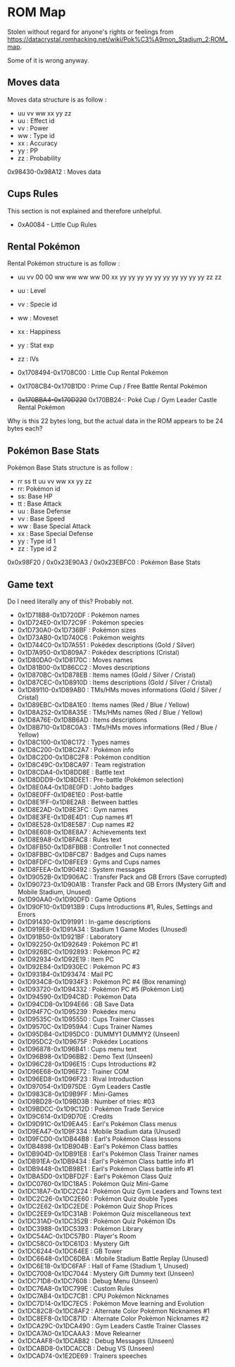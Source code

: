 # ROM Map

Stolen without regard for anyone's rights or feelings from https://datacrystal.romhacking.net/wiki/Pok%C3%A9mon_Stadium_2:ROM_map. 

Some of it is wrong anyway.

## Moves data
Moves data structure is as follow :
* uu vv ww xx yy zz
* uu : Effect id
* vv : Power
* ww : Type id
* xx : Accuracy
* yy : PP
* zz : Probability

0x98430-0x98A12 : Moves data

## Cups Rules

This section is not explained and therefore unhelpful.

* 0xA0084 - Little Cup Rules


## Rental Pokémon

Rental Pokémon structure is as follow :
* uu vv 00 00 ww ww ww ww 00 xx yy yy yy yy yy yy yy yy yy yy zz zz
* uu : Level
* vv : Specie id
* ww : Moveset
* xx : Happiness
* yy : Stat exp
* zz : IVs

* 0x1708494-0x1708C00 : Little Cup Rental Pokémon
* 0x1708CB4-0x170B1D0 : Prime Cup / Free Battle Rental Pokémon
* ~~0x170BBA4-0x170D220~~ 0x170BB24-: Poké Cup / Gym Leader Castle Rental Pokémon

Why is this 22 bytes long, but the actual data in the ROM appears to be 24 bytes each?

## Pokémon Base Stats

Pokémon Base Stats structure is as follow :
* rr ss tt uu vv ww xx yy zz
* rr: Pokémon id
* ss: Base HP
* tt : Base Attack
* uu : Base Defense
* vv : Base Speed
* ww : Base Special Attack
* xx : Base Special Defense
* yy : Type id 1
* zz : Type id 2

0x0x98F20 / 0x0x23E90A3 / 0x0x23EBFC0 : Pokémon Base Stats

## Game text

Do I need literally any of this? Probably not.

* 0x1D718B8-0x1D720DF : Pokémon names
* 0x1D724E0-0x1D72C9F : Pokémon species
* 0x1D730A0-0x1D736BF : Pokémon sizes
* 0x1D73AB0-0x1D740C6 : Pokémon weights
* 0x1D744C0-0x1D7A551 : Pokédex descriptions (Gold / Silver)
* 0x1D7A950-0x1D809A7 : Pokédex descriptions (Cristal)
* 0x1D80DA0-0x1D8170C : Moves names
* 0x1D81B00-0x1D86CC2 : Moves descriptions
* 0x1D870BC-0x1D878EB : Items names (Gold / Silver / Cristal)
* 0x1D87CEC-0x1D8910D : Items descriptions (Gold / Silver / Cristal)
* 0x1D89110-0x1D89AB0 : TMs/HMs moves informations (Gold / Silver / Cristal)
* 0x1D89EBC-0x1D8A1E0 : Items names (Red / Blue / Yellow)
* 0x1D8A252-0x1D8A35E : TMs/HMs names (Red / Blue / Yellow)
* 0x1D8A76E-0x1D8B6AD : Items descriptions
* 0x1D8B710-0x1D8C0A3 : TMs/HMs moves informations (Red / Blue / Yellow)
* 0x1D8C100-0x1D8C172 : Types names
* 0x1D8C200-0x1D8C2A7 : Pokémon info
* 0x1D8C2D0-0x1D8C2F8 : Pokémon condition
* 0x1D8C49C-0x1D8CA97 : Team registration
* 0x1D8CDA4-0x1D8DD8E : Battle text
* 0x1D8DDD9-0x1D8DEE1 : Pre-battle (Pokémon selection)
* 0x1D8E0A4-0x1D8E0FD : Johto badges
* 0x1D8E0FF-0x1D8E1E0 : Post-battle
* 0x1D8E1FF-0x1D8E2AB : Between battles
* 0x1D8E2AD-0x1D8E3FC : Gym names
* 0x1D8E3FE-0x1D8E4D1 : Cup names #1
* 0x1D8E528-0x1D8E5B7 : Cup names #2
* 0x1D8E608-0x1D8E8A7 : Achievements text
* 0x1D8E9A8-0x1D8FAC8 : Rules text
* 0x1D8FB50-0x1D8FBBB : Controller 1 not connected
* 0x1D8FBBC-0x1D8FCB7 : Badges and Cups names
* 0x1D8FDFC-0x1D8FEE9 : Gyms and Cups names
* 0x1D8FEEA-0x1D90492 : System messages
* 0x1D9052B-0x1D906AC : Transfer Pack and GB Errors (Save corrupted)
* 0x1D90723-0x1D90A1B : Transfer Pack and GB Errors (Mystery Gift and Mobile Stadium, Unused)
* 0x1D90AA0-0x1D90DFD : Game Options
* 0x1D90F10-0x1D913B9 : Cups Introductions #1, Rules, Settings and Errors
* 0x1D91430-0x1D91991 : In-game descriptions
* 0x1D919E8-0x1D91A34 : Stadium 1 Game Modes (Unused)
* 0x1D91B50-0x1D921BF : Laboratory
* 0x1D92250-0x1D92649 : Pokémon PC #1
* 0x1D926BC-0x1D92893 : Pokémon PC #2
* 0x1D92934-0x1D92E19 : Item PC
* 0x1D92E84-0x1D930EC : Pokémon PC #3
* 0x1D93184-0x1D93474 : Mail PC
* 0x1D934C8-0x1D934F3 : Pokémon PC #4 (Box renaming)
* 0x1D93720-0x1D94332 : Pokémon PC #5 (Pokémon List)
* 0x1D94590-0x1D94C8D : Pokémon Data
* 0x1D94CD8-0x1D94E66 : GB Save Data
* 0x1D94F7C-0x1D95239 : Pokédex menu
* 0x1D9535C-0x1D95550 : Cups Trainer Classes
* 0x1D9570C-0x1D959A4 : Cups Trainer Names
* 0x1D95DB4-0x1D95DC0 : DUMMY1 DUMMY2 (Unseen)
* 0x1D95DC2-0x1D9675F : Pokédex Locations
* 0x1D96878-0x1D96B41 : Cups menu text
* 0x1D96B98-0x1D96BB2 : Demo Text (Unseen)
* 0x1D96C28-0x1D96E15 : Cups Introductions #2
* 0x1D96E68-0x1D96E72 : Trainer COM
* 0x1D96ED8-0x1D96F23 : Rival Introduction
* 0x1D97054-0x1D975DE : Gym Leaders Castle
* 0x1D983C8-0x1D9B9FF : Mini-Games
* 0x1D9BD28-0x1D9BD3B : Number of tries: #03
* 0x1D9BDCC-0x1D9C12D : Pokémon Trade Service
* 0x1D9C614-0x1D9D70E : Credits
* 0x1D9D91C-0x1D9EA45 : Earl's Pokémon Class menus
* 0x1D9EA47-0x1D9F334 : Mobile Stadium data (Unused)
* 0x1D9FCD0-0x1DB44B8 : Earl's Pokémon Class lessons
* 0x1DB4898-0x1DB904B : Earl's Pokémon Class battles
* 0x1DB904D-0x1DB91E8 : Earl's Pokémon Class Trainer names
* 0x1DB91EA-0x1DB9434 : Earl's Pokémon Class battle info #1
* 0x1DB9448-0x1DB98E1 : Earl's Pokémon Class battle info #1
* 0x1DBA5D0-0x1DBFD2F : Earl's Pokémon Class Quiz
* 0x1DC0760-0x1DC18A5 : Pokémon Quiz Mini-Game
* 0x1DC18A7-0x1DC2C24 : Pokémon Quiz Gym Leaders and Towns text
* 0x1DC2C26-0x1DC2E60 : Pokémon Quiz double Types
* 0x1DC2E62-0x1DC2EDE : Pokémon Quiz Shop Prices
* 0x1DC2EE9-0x1DC31AB : Pokémon Quiz miscellaneous text
* 0x1DC31AD-0x1DC352B : Pokémon Quiz Pokémon IDs
* 0x1DC3988-0x1DC5393 : Pokémon Library
* 0x1DC54AC-0x1DC57B0 : Player's Room
* 0x1DC58C0-0x1DC61D3 : Mystery Gift
* 0x1DC6244-0x1DC64EE : GB Tower
* 0x1DC6648-0x1DC6DBA : Mobile Stadium Battle Replay (Unused)
* 0x1DC6E18-0x1DC6FAF : Hall of Fame (Stadium 1, Unused)
* 0x1DC7008-0x1DC7044 : Mystery Gift Dummy text (Unseen)
* 0x1DC71D8-0x1DC7608 : Debug Menu (Unseen)
* 0x1DC76A8-0x1DC799E : Custom Rules
* 0x1DC7AB4-0x1DC7CB1 : CPU Pokémon Nicknames
* 0x1DC7D14-0x1DC7EC5 : Pokémon Move learning and Evolution
* 0x1DC82C8-0x1DC8AF2 : Alternate Color Pokémon Nicknames #1
* 0x1DC8EF8-0x1DC871D : Alternate Color Pokémon Nicknames #2
* 0x1DCA29C-0x1DCA490 : Gym Leaders Castle Trainer Classes
* 0x1DCA7A0-0x1DCAAA3 : Move Relearner
* 0x1DCAAF8-0x1DCAB82 : Debug Messages (Unseen)
* 0x1DCABD8-0x1DCACCB : Debug VS (Unseen)
* 0x1DCAD74-0x1E2DE69 : Trainers speeches